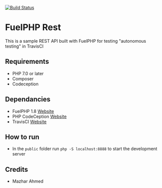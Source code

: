 [![Build Status](https://travis-ci.org/mazhar266/FuelPHP-Rest.svg?branch=master)](https://travis-ci.org/mazhar266/FuelPHP-Rest)

# FuelPHP Rest

This is a sample REST API built with FuelPHP for testing "autonomous testing" in TravisCI

## Requirements

- PHP 7.0 or later
- Composer
- Codeception

## Dependancies

- FuelPHP 1.8 [Website](http://fuelphp.com/)
- PHP CodeCeption [Website](http://docs.fuelphp.com)
- TravisCI [Website](http://api.fuelphp.com)

## How to run

- In the `public` folder run `php -S localhost:8888` to start the development server

## Credits

- Mazhar Ahmed